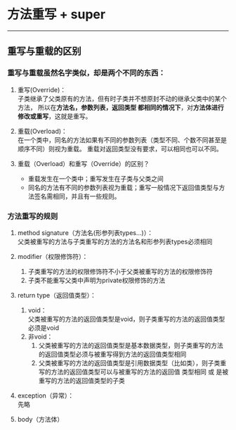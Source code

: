 # 方法重写 + super

---

## 重写与重载的区别

### 重写与重载虽然名字类似，却是两个不同的东西：

1. 重写(Override)：  
   子类继承了父类原有的方法，但有时子类并不想原封不动的继承父类中的某个方法，
所以在**方法名，参数列表，返回类型 都相同的情况下**，对**方法体进行修改或重写**，这就是重写。

2. 重载(Overload)：  
   在一个类中，同名的方法如果有不同的参数列表（类型不同、个数不同甚至是顺序不同）则视为重载。
重载对返回类型没有要求，可以相同也可以不同。

3. 重载（Overload）和重写（Override）的区别？  
   - 重载发生在一个类中；重写发生在子类与父类之间
   - 同名的方法有不同的参数列表视为重载；重写一般情况下返回值类型与方法签名需相同，并且有一些规则。
   
### 方法重写的规则
1. method signature（方法名(形参列表types...)）：  
   父类被重写的方法与子类重写的方法的方法名和形参列表types必须相同

2. modifier（权限修饰符）：  
    1. 子类重写的方法的权限修饰符不小于父类被重写的方法的权限修饰符
   2. 子类不能重写父类中声明为private权限修饰的方法

3. return type（返回值类型）：  
    1. void：  
   父类被重写的方法的返回值类型是void，则子类重写的方法的返回值类型必须是void
   2. 非void：  
      1. 父类被重写的方法的返回值类型是基本数据类型，则子类重写的方法的返回值类型必须与被重写得到方法的返回值类型相同
      2. 父类被重写的方法的返回值类型是引用数据类型（比如类），则子类重写的方法的返回值类型可以与被重写的方法的返回值
      类型相同 或 是被重写的方法的返回值类型的子类

4. exception（异常）：  
先略

5. body（方法体）


